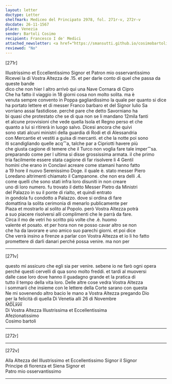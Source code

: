 ```yaml
---
layout: letter
doctype: Letter
shelfmark: Mediceo del Principato 2978, fol. 271r-v, 272r-v
docdate: 26-11-1567
place: Venezia
sender: Bartoli Cosimo
recipient: Francesco I de' Medici
attached_newsletter: <a href="https://smansutti.github.io/cosimobartoli/texts/3080_042/">3080_042</a>
reviewed: "No"
---
```


[271r]  
  
  
Illustrissimo et Eccellentissimo Signor et Patron mio osservantissimo  
Ricevei la di Vostra Altezza de .15. et per darle conto di quel che passa da queste bande  
dico che non hier l altro arrivò qui una Nave Cornara di Cipro  
Che ha fatto il viaggio in 18 giorni cosa non molto solita. ma è  
venuta sempre convento in Poppa gagliardissimo la quale per quanto si dice  
ha portato lettere et di messer Franco barbaro et del Signor Iulio Sa  
vorriano assai fastidiose. perché pare che detto Savorniano ha  
bi quasi che protestato che se di qua non se li mandano 12mila fanti  
et alcune provvisioni che vede quella Isola et Regno perso et che  
quanto a lui si ritirerà in luogo salvo. Dicesi ancora che quivi  
sono stati alcuni ministri della guardia di Rodi et di Alessandria  
con Mercantie et vestiti a guisa di mercanti. et che la notte poi sono  
iti scandigliando quelle acq⁀a, talche par a Cipriotti havere più  
che giusta cagione di temere che il Turco non voglia fare tale imper⁀sa.  
preparando come per l ultima si disse grossissima armata. il che primo  
tria facilmente essere stata cagione di far risolvere li 4 Gentil  
homini che erano in Conclavi acreare come stamani hanno fatto  
a 19 hore il nuovo Serenissimo Doge. il quale è. stato messer Piero  
Loredano altrimenti chiamato il Campanone. che non era delli .4.  
come quelli che sono stati infra loro disuniti in non creare  
uno di loro numero. fu trovato il detto Messer Pietro da Ministri  
del Palazzo in su il ponte di rialto, et quindi entrato  
in gondola fu condotto a Palazzo. dove si ordina di fare  
domattina la solita cerimonia di menarlo publicamente per  
Piaza et mostrarlo al solito al Popolo. però Vostra Altezza potrà  
a suo piacere risolversi alli complimenti che le parrà da fare.  
Circa il mo de vetri ho scritto più volte che .è. huomo  
valente et posato. et per hora non ne posso cavar altro se non  
che ha da lavorare e uno amico suo parechi giorni. et poi dice  
Che verrà insino a firenze a parlar con Vostra Altezza et io li ho fatto  
promettere di darli danari perché possa venire. ma non per  
  
---  

[271v]  
  
  
questo mi assicuro che egli sia per venire. sebene io ne farò ogni opera  
perché questi cervelli di qua sono molto freddi. et tardi al muoversi  
dalle case loro dove hanno il guadagno grande et la pratica di  
tutto il tempo della vita loro. Delle altre cose vedra Vostra Altezza  
i sommarii che insieme con le lettere della Corte sarano con questa  
Ne mi sovenendo altro bacio le mano a Vostra Altezza pregando Dio  
per la felicità di quella Di Venetia alli 26 di Novembre  
M̅D̅L̅x̅v̅ii̅  
Di Vostra Altezza Illustrissima et Eccellentissima  
Afezionatissimo  
Cosimo bartoli  
  
---  

[272r]  
  
  
  
---  

[272v]  
  
  
Alla Altezza del Illustrissimo et Eccellentissimo Signor il Signor  
Principe di fiorenza et Siena Signor et  
Patro mio osservantissimo  
  
---  

